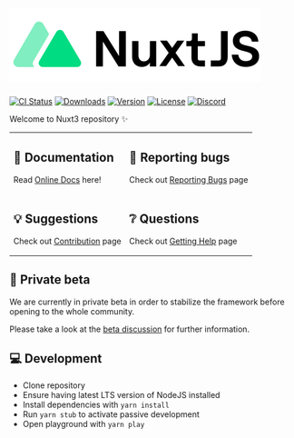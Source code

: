 <h1>
  <img src="./.github/logo.svg" >
 </h1>

 <p>
  <a href="https://github.com/nuxt/framework/actions?query=branch%3Amain+event%3Apush"><img src="https://github.com/nuxt/framework/workflows/ci/badge.svg?branch=main&event=push" alt="CI Status"></a>
  <a href="https://www.npmjs.com/package/nuxt3"><img src="https://badgen.net/npm/dm/nuxt3" alt="Downloads"></a>
  <a href="https://www.npmjs.com/package/nuxt3"><img src="https://badgen.net/npm/v/nuxt3" alt="Version"></a>
  <a href="https://www.npmjs.com/package/nuxt3"><img src="https://badgen.net/npm/license/nuxt3" alt="License"></a>
  <a href="https://discord.nuxtjs.org/"><img src="https://badgen.net/badge/Discord/join-us/7289DA" alt="Discord"></a>
 </p>

Welcome to Nuxt3 repository ✨

<table>
<tbody>
<tr>
  <td>
    <h2>📖 Documentation</h2>
    <p>
      Read <a href="https://v3.nuxtjs.org">Online Docs</a> here!
    </p>
  </td>
  <td>
    <h2>🐞 Reporting bugs</h2>
    <p>
      Check out <a href="https://v3.nuxtjs.org/community/reporting-bugs">Reporting Bugs</a> page </p>
  </td>
</tr>
<tr>
  <td>
    <h2>💡 Suggestions </h2>
    <p>
      Check out <a href="https://v3.nuxtjs.org/community/reporting-bugs">Contribution</a> page
    </p>
  </td>
  <td>
    <h2>❔ Questions</h2>
    <p>
      Check out <a href="https://v3.nuxtjs.org/community/reporting-bugs">Getting Help</a> page
    </p>
  </td>
</tr>
</tbody>
</table>


## 👀 Private beta

We are currently in private beta in order to stabilize the framework before opening to the whole community.

Please take a look at the [beta discussion](https://github.com/nuxt/framework/discussions/434) for further information.

## 💻 Development

- Clone repository
- Ensure having latest LTS version of NodeJS installed
- Install dependencies with `yarn install`
- Run `yarn stub` to activate passive development
- Open playground with `yarn play`
